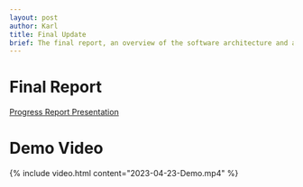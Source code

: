 ```yaml
---
layout: post
author: Karl
title: Final Update
brief: The final report, an overview of the software architecture and a demo.
---
```


# Final Report

[Progress Report Presentation]({{site.url}}/assets/pptx/final-presentation.pptx)

# Demo Video

{% include video.html content="2023-04-23-Demo.mp4" %}
